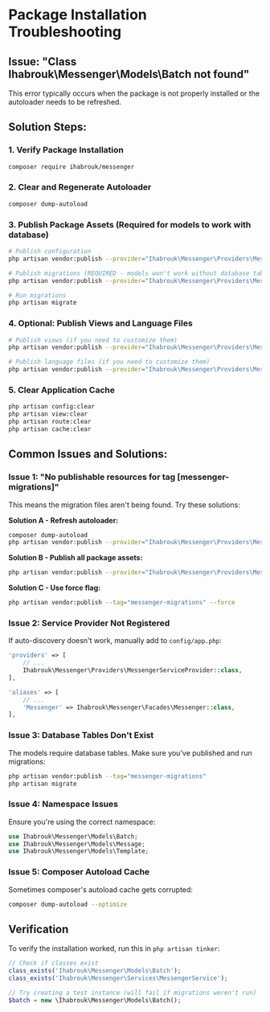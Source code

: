 # Package Installation Troubleshooting

## Issue: "Class Ihabrouk\Messenger\Models\Batch not found"

This error typically occurs when the package is not properly installed or the autoloader needs to be refreshed.

## Solution Steps:

### 1. Verify Package Installation
```bash
composer require ihabrouk/messenger
```

### 2. Clear and Regenerate Autoloader
```bash
composer dump-autoload
```

### 3. Publish Package Assets (Required for models to work with database)
```bash
# Publish configuration
php artisan vendor:publish --provider="Ihabrouk\Messenger\Providers\MessengerServiceProvider" --tag="messenger-config"

# Publish migrations (REQUIRED - models won't work without database tables)
php artisan vendor:publish --provider="Ihabrouk\Messenger\Providers\MessengerServiceProvider" --tag="messenger-migrations"

# Run migrations
php artisan migrate
```

### 4. Optional: Publish Views and Language Files
```bash
# Publish views (if you need to customize them)
php artisan vendor:publish --provider="Ihabrouk\Messenger\Providers\MessengerServiceProvider" --tag="messenger-views"

# Publish language files (if you need to customize them)
php artisan vendor:publish --provider="Ihabrouk\Messenger\Providers\MessengerServiceProvider" --tag="messenger-lang"
```

### 5. Clear Application Cache
```bash
php artisan config:clear
php artisan view:clear
php artisan route:clear
php artisan cache:clear
```

## Common Issues and Solutions:

### Issue 1: "No publishable resources for tag [messenger-migrations]"
This means the migration files aren't being found. Try these solutions:

**Solution A - Refresh autoloader:**
```bash
composer dump-autoload
php artisan vendor:publish --provider="Ihabrouk\Messenger\Providers\MessengerServiceProvider" --tag="messenger-migrations"
```

**Solution B - Publish all package assets:**
```bash
php artisan vendor:publish --provider="Ihabrouk\Messenger\Providers\MessengerServiceProvider"
```

**Solution C - Use force flag:**
```bash
php artisan vendor:publish --tag="messenger-migrations" --force
```

### Issue 2: Service Provider Not Registered
If auto-discovery doesn't work, manually add to `config/app.php`:
```php
'providers' => [
    // ...
    Ihabrouk\Messenger\Providers\MessengerServiceProvider::class,
],

'aliases' => [
    // ...
    'Messenger' => Ihabrouk\Messenger\Facades\Messenger::class,
],
```

### Issue 3: Database Tables Don't Exist
The models require database tables. Make sure you've published and run migrations:
```bash
php artisan vendor:publish --tag="messenger-migrations"
php artisan migrate
```

### Issue 4: Namespace Issues
Ensure you're using the correct namespace:
```php
use Ihabrouk\Messenger\Models\Batch;
use Ihabrouk\Messenger\Models\Message;
use Ihabrouk\Messenger\Models\Template;
```

### Issue 5: Composer Autoload Cache
Sometimes composer's autoload cache gets corrupted:
```bash
composer dump-autoload --optimize
```

## Verification
To verify the installation worked, run this in `php artisan tinker`:
```php
// Check if classes exist
class_exists('Ihabrouk\Messenger\Models\Batch');
class_exists('Ihabrouk\Messenger\Services\MessengerService');

// Try creating a test instance (will fail if migrations weren't run)
$batch = new \Ihabrouk\Messenger\Models\Batch();
```

